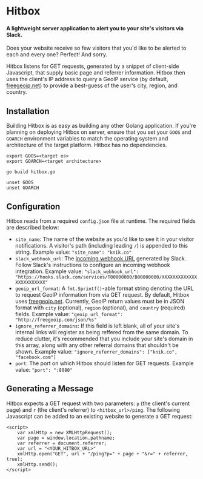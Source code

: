 Hitbox
======

#### A lightweight server application to alert you to your site's visitors via Slack.

Does your website receive so few visitors that you'd like to be alerted to each and every one? Perfect! And sorry.

Hitbox listens for GET requests, generated by a snippet of client-side Javascript, that supply basic page and referrer information. Hitbox then uses the client's IP address to query a GeoIP service (by default, [freegeoip.net](http://freegeoip.net)) to provide a best-guess of the user's city, region, and country.

## Installation
Building Hitbox is as easy as building any other Golang application.  If you're planning on deploying Hitbox on server, ensure that you set your `GOOS` and `GOARCH` environment variables to match the operating system and architecture of the target platform.  Hitbox has no dependencies.

```
export GOOS=<target os>
export GOARCH=<target architecture>

go build hitbox.go

unset GOOS
unset GOARCH
```

## Configuration
Hitbox reads from a required `config.json` file at runtime.  The required fields are described below:

- `site_name`: The name of the website as you'd like to see it in your visitor notifications. A visitor's path (including leading `/`) is appended to this string.  Example value: `"site_name": "knik.co"`
- `slack_webhook_url`: The [incoming webhook URL](https://api.slack.com/incoming-webhooks) generated by Slack.  Follow Slack's instructions to configure an incoming webhook integration.  Example value: `"slack_webhook_url": "https://hooks.slack.com/services/T00000000/B00000000/XXXXXXXXXXXXXXXXXXXXXXXX"`
- `geoip_url_format`: A `fmt.Sprintf()`-able format string denoting the URL to request GeoIP information from via GET request.  By default, Hitbox uses [freegeoip.net](http://freegeoip.net). Currently, GeoIP return values must be in JSON format with `city` (optional), `region` (optional), and `country` (required) fields.  Example value: `"geoip_url_format": "http://freegeoip.com/json/%s"`
- `ignore_referrer_domains`: If this field is left blank, all of your site's internal links will register as being reffered from the same domain. To reduce clutter, it's recommended that you include your site's domain in this array, along with any other referral domains that shouldn't be shown. Example value: `"ignore_referrer_domains": ["knik.co", "facebook.com"]`
- `port`: The port on which Hitbox should listen for GET requests. Example value: `"port": ":8080"`

## Generating a Message
Hitbox expects a GET request with two parameters: `p` (the client's current page) and `r` (the client's referrer) to `<hitbox_url>/ping`.  The following Javascript can be added to an existing website to generate a GET request:

```
<script>
    var xmlHttp = new XMLHttpRequest();
    var page = window.location.pathname;
    var referrer = document.referrer;
    var url = "<YOUR_HITBOX_URL>"
	xmlHttp.open("GET", url + "/ping?p=" + page + "&r=" + referrer, true);
	xmlHttp.send();
</script>
```
